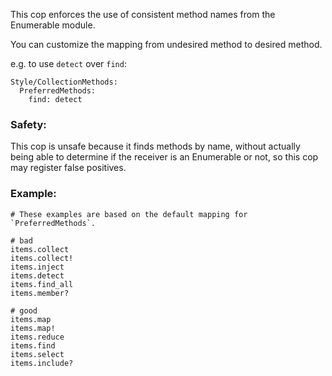 This cop enforces the use of consistent method names
from the Enumerable module.

You can customize the mapping from undesired method to desired method.

e.g. to use `detect` over `find`:

    Style/CollectionMethods:
      PreferredMethods:
        find: detect

### Safety:

This cop is unsafe because it finds methods by name, without actually
being able to determine if the receiver is an Enumerable or not, so
this cop may register false positives.

### Example:
    # These examples are based on the default mapping for `PreferredMethods`.

    # bad
    items.collect
    items.collect!
    items.inject
    items.detect
    items.find_all
    items.member?

    # good
    items.map
    items.map!
    items.reduce
    items.find
    items.select
    items.include?
